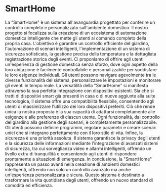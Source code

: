 # SmartHome
La "SmartHome" è un sistema all'avanguardia progettato per conferire un controllo completo e personalizzato sull'ambiente domestico.
Il nostro progetto si focalizza sulla creazione di un ecosistema di automazione domestica intelligente che mette gli utenti al comando completo della propria casa. L'obiettivo è garantire un controllo efficiente del giardino, l'automazione di scenari intelligenti, l'implementazione di un sistema di sicurezza sofisticato, la gestione precisa della temperatura e la dettagliata registrazione storica degli eventi. Ci proponiamo di offrire agli utenti un'esperienza di gestione domestica senza sforzo, dove ogni aspetto della loro abitazione è facilmente controllabile e personalizzabile per soddisfare le loro esigenze individuali. 
Gli utenti possono navigare agevolmente tra le diverse funzionalità del sistema, personalizzare le impostazioni e monitorare gli eventi in tempo reale. La versatilità della "SmartHome" si manifesta attraverso la sua perfetta integrazione con dispositivi esistenti. Sia che si tratti di dispositivi smart già presenti in casa o di nuove aggiunte alla suite tecnologica, il sistema offre una compatibilità flessibile, consentendo agli utenti di massimizzare l'utilizzo dei loro dispositivi preferiti.
Ciò che rende unica la nostra proposta è la sua capacità di adattarsi completamente alle esigenze e alle preferenze di ciascun utente. Ogni funzionalità, dal controllo del giardino alla gestione degli scenari, è completamente personalizzabile. Gli utenti possono definire programmi, regolare parametri e creare scenari unici che si integrano perfettamente con il loro stile di vita.
Infine, la sicurezza è una priorità assoluta. Il sistema garantisce la privacy degli utenti e la sicurezza delle informazioni mediante l'integrazione di avanzati sistemi di sicurezza, tra cui sorveglianza video e allarmi intelligenti, offrendo un livello extra di tranquillità e consentendo agli utenti di rispondere prontamente a situazioni di emergenza.
In conclusione, la "SmartHome" rappresenta un passo avanti nella creazione di ambienti domestici intelligenti, offrendo non solo un controllo avanzato ma anche un'esperienza personalizzata e sicura. Questo sistema è destinato a trasformare la vita quotidiana degli utenti, offrendo un nuovo standard di comodità ed efficienza.